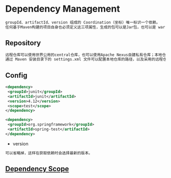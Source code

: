 # Dependency Management
```md
groupId、artifactId、version 组成的 Coordination（坐标）唯一标识一个依赖。
任何基于Maven构建的项目自身也必须定义这三项属性，生成的包可以是Jar包，也可以是 war 包或者 ear 包。
```
## Repository
```md
远程仓库可以使用世界公用的central仓库，也可以使用Apache Nexus自建私有仓库；本地仓库则在本地计算机上。
通过 Maven 安装目录下的 settings.xml 文件可以配置本地仓库的路径，以及采用的远程仓库的地址。
```

## Config
```xml
<dependency>
 <groupId>junit</groupId>
 <artifactId>junit</artifactId>
 <version>4.12</version>
 <scope>test</scope>
</dependency>

<dependency>
 <groupId>org.springframework</groupId>
 <artifactId>spring-test</artifactId>
</dependency>
```
* version
```md
可以省略掉，这样在获取依赖时会选择最新的版本。
```

## [Dependency Scope](Scope.md)
